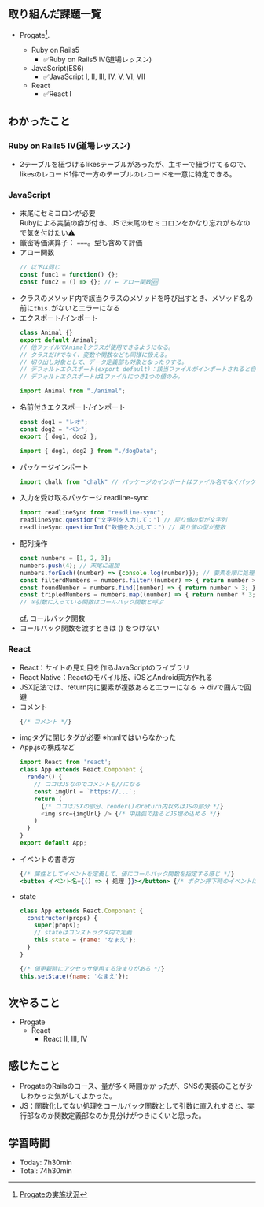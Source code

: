 ## 取り組んだ課題一覧
- Progate[^1].
  - Ruby on Rails5
    - ✅Ruby on Rails5 IV(道場レッスン)
  - JavaScript(ES6)
    - ✅JavaScript I, II, III, IV, V, VI, VII
  - React
    - ✅React I

  [^1]: [Progateの実施状況](https://github.com/i-yktr/work/blob/main/01_Progate/plan.md)

## わかったこと
### Ruby on Rails5 IV(道場レッスン)
  - 2テーブルを紐づけるlikesテーブルがあったが、主キーで紐づけてるので、likesのレコード1件で一方のテーブルのレコードを一意に特定できる。

### JavaScript
  - 末尾にセミコロンが必要  
    Rubyによる実装の癖が付き、JSで末尾のセミコロンをかなり忘れがちなので気を付けたい⚠️
  - 厳密等価演算子： `===`。型も含めて評価
  - アロー関数
    ```javascript
    // 以下は同じ
    const func1 = function() {};
    const func2 = () => {}; // ← アロー関数🆕
    ```
  - クラスのメソッド内で該当クラスのメソッドを呼び出すとき、メソッド名の前に`this.`がないとエラーになる
  - エクスポート/インポート
    ```javascript
    class Animal {}
    export default Animal;
    // 他ファイルでAnimalクラスが使用できるようになる。
    // クラスだけでなく、変数や関数なども同様に扱える。
    // 切り出し対象として、データ定義部も対象となったりする。
    // デフォルトエクスポート(export default)：該当ファイルがインポートされると自動的にその値がインポートされる。
    // デフォルトエクスポートは1ファイルにつき1つの値のみ。
    ```
    ```javascript
    import Animal from "./animal";
    ```
  - 名前付きエクスポート/インポート
    ```javascript
    const dog1 = "レオ";
    const dog2 = "ベン";
    export { dog1, dog2 };
    ```
    ```javascript
    import { dog1, dog2 } from "./dogData";
    ```
  - パッケージインポート
    ```javascript
    import chalk from "chalk" // パッケージのインポートはファイル名でなくパッケージを指定
    ```
  - 入力を受け取るパッケージ readline-sync
    ```javascript
    import readlineSync from "readline-sync";
    readlineSync.question("文字列を入力して：") // 戻り値の型が文字列
    readlineSync.questionInt("数値を入力して：") // 戻り値の型が整数
    ```
  - 配列操作
    ```javascript
    const numbers = [1, 2, 3];
    numbers.push(4); // 末尾に追加
    numbers.forEach((number) => {console.log(number)}); // 要素を順に処理
    const filterdNumbers = numbers.filter((number) => { return number > 3; }); // 条件合致全てを返す
    const foundNumber = numbers.find((number) => { return number > 3; }); // filterした値の1つ目の要素返す感じ
    const tripledNumbers = numbers.map((number) => { return number * 3; }); // 処理後の要素を返す
    // ※引数に入っている関数はコールバック関数と呼ぶ
    ```
    [cf.](https://qiita.com/nakajima417/items/4d0c2d46ff82351549e6) コールバック関数
  - コールバック関数を渡すときは () をつけない

### React
  - React：サイトの見た目を作るJavaScriptのライブラリ
  - React Native：Reactのモバイル版、iOSとAndroid両方作れる
  - JSX記法では、return内に要素が複数あるとエラーになる → divで囲んで回避
  - コメント
    ```jsx
    {/* コメント */}
    ```
  - imgタグに閉じタグが必要 ※htmlではいらなかった
  - App.jsの構成など
    ```js
    import React from 'react'; 
    class App extends React.Component {
      render() {
        // ココはJSなのでコメントも//になる
        const imgUrl = `https://...`;
        return (
          {/* ココはJSXの部分、render()のreturn内以外はJSの部分 */}
          <img src={imgUrl} /> {/* 中括弧で括るとJS埋め込める */}
        ) 
      }
    }
    export default App;
    ```
  - イベントの書き方
    ```jsx
    {/* 属性としてイベントを定義して、値にコールバック関数を指定する感じ */}
    <button イベント名={() => { 処理 }}></button> {/* ボタン押下時のイベントはonClick */}
    ```
  - state
    ```javascript
    class App extends React.Component {
      constructor(props) {
        super(props);
        // stateはコンストラクタ内で定義
        this.state = {name: 'なまえ'};
      }
    }
    ```
    ```jsx
    {/* 値更新時にアクセッサ使用する決まりがある */}
    this.setState({name: 'なまえ'});
    ```
    

## 次やること
- Progate
  - React
    - React II, III, IV

## 感じたこと
- ProgateのRailsのコース、量が多く時間かかったが、SNSの実装のことが少しわかった気がしてよかった。
- JS：関数化してない処理をコールバック関数として引数に直入れすると、実行部なのか関数定義部なのか見分けがつきにくいと思った。

## 学習時間
- Today: 7h30min
- Total: 74h30min
